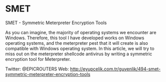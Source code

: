 # SMET
SMET - Symmetric Meterpreter Encryption Tools

As you can imagine, the majority of operating systems we encounter are Windows. Therefore, this tool I have developed works on Windows operating systems, and the meterpreter pest that it will create is also compatible with Windows operating system. In this article, we will try to miss out on the meterpreter shellcode antivirus by writing a symmetric encryption tool for Meterpreter.

Twitter: @EPICROUTERS
Web: http://eyupcelik.com.tr/guvenlik/494-smet-symmetric-meterpreter-encryption-tools
